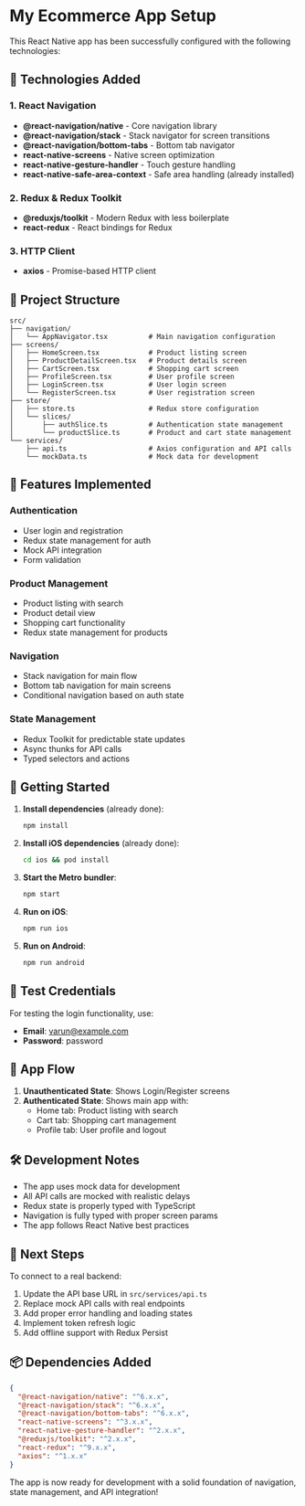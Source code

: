 # My Ecommerce App Setup

This React Native app has been successfully configured with the following technologies:

## 🚀 Technologies Added

### 1. React Navigation
- **@react-navigation/native** - Core navigation library
- **@react-navigation/stack** - Stack navigator for screen transitions
- **@react-navigation/bottom-tabs** - Bottom tab navigator
- **react-native-screens** - Native screen optimization
- **react-native-gesture-handler** - Touch gesture handling
- **react-native-safe-area-context** - Safe area handling (already installed)

### 2. Redux & Redux Toolkit
- **@reduxjs/toolkit** - Modern Redux with less boilerplate
- **react-redux** - React bindings for Redux

### 3. HTTP Client
- **axios** - Promise-based HTTP client

## 📁 Project Structure

```
src/
├── navigation/
│   └── AppNavigator.tsx          # Main navigation configuration
├── screens/
│   ├── HomeScreen.tsx            # Product listing screen
│   ├── ProductDetailScreen.tsx   # Product details screen
│   ├── CartScreen.tsx            # Shopping cart screen
│   ├── ProfileScreen.tsx         # User profile screen
│   ├── LoginScreen.tsx           # User login screen
│   └── RegisterScreen.tsx        # User registration screen
├── store/
│   ├── store.ts                  # Redux store configuration
│   └── slices/
│       ├── authSlice.ts          # Authentication state management
│       └── productSlice.ts       # Product and cart state management
└── services/
    ├── api.ts                    # Axios configuration and API calls
    └── mockData.ts               # Mock data for development
```

## 🔧 Features Implemented

### Authentication
- User login and registration
- Redux state management for auth
- Mock API integration
- Form validation

### Product Management
- Product listing with search
- Product detail view
- Shopping cart functionality
- Redux state management for products

### Navigation
- Stack navigation for main flow
- Bottom tab navigation for main screens
- Conditional navigation based on auth state

### State Management
- Redux Toolkit for predictable state updates
- Async thunks for API calls
- Typed selectors and actions

## 🚀 Getting Started

1. **Install dependencies** (already done):
   ```bash
   npm install
   ```

2. **Install iOS dependencies** (already done):
   ```bash
   cd ios && pod install
   ```

3. **Start the Metro bundler**:
   ```bash
   npm start
   ```

4. **Run on iOS**:
   ```bash
   npm run ios
   ```

5. **Run on Android**:
   ```bash
   npm run android
   ```

## 🔐 Test Credentials

For testing the login functionality, use:
- **Email**: varun@example.com
- **Password**: password

## 📱 App Flow

1. **Unauthenticated State**: Shows Login/Register screens
2. **Authenticated State**: Shows main app with:
   - Home tab: Product listing with search
   - Cart tab: Shopping cart management
   - Profile tab: User profile and logout

## 🛠 Development Notes

- The app uses mock data for development
- All API calls are mocked with realistic delays
- Redux state is properly typed with TypeScript
- Navigation is fully typed with proper screen params
- The app follows React Native best practices

## 🔄 Next Steps

To connect to a real backend:
1. Update the API base URL in `src/services/api.ts`
2. Replace mock API calls with real endpoints
3. Add proper error handling and loading states
4. Implement token refresh logic
5. Add offline support with Redux Persist

## 📦 Dependencies Added

```json
{
  "@react-navigation/native": "^6.x.x",
  "@react-navigation/stack": "^6.x.x",
  "@react-navigation/bottom-tabs": "^6.x.x",
  "react-native-screens": "^3.x.x",
  "react-native-gesture-handler": "^2.x.x",
  "@reduxjs/toolkit": "^2.x.x",
  "react-redux": "^9.x.x",
  "axios": "^1.x.x"
}
```

The app is now ready for development with a solid foundation of navigation, state management, and API integration!
